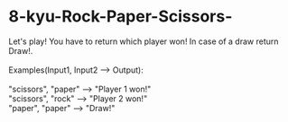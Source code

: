 # 8-kyu-Rock-Paper-Scissors-
Let's play! You have to return which player won! In case of a draw return Draw!.
<br><br>
Examples(Input1, Input2 --> Output):
<br><br>
"scissors", "paper" --> "Player 1 won!"
<br>
"scissors", "rock" --> "Player 2 won!"
<br>
"paper", "paper" --> "Draw!"
